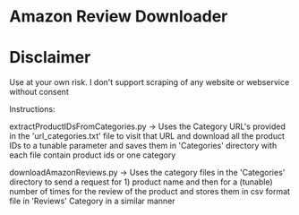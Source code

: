 # Amazon Review Downloader

# Disclaimer
Use at your own risk. I don't support scraping of any website or webservice without consent

Instructions:

extractProductIDsFromCategories.py -> Uses the Category URL's provided in the 'url_categories.txt' file to visit that URL and download all the product IDs to a tunable parameter and saves them in 'Categories' directory with each file contain product ids or one category

downloadAmazonReviews.py -> Uses the category files in the 'Categories' directory to send a request for 1) product name and then for a (tunable) number of times for the review of the product and stores them in csv format file in 'Reviews' Category in a similar manner



